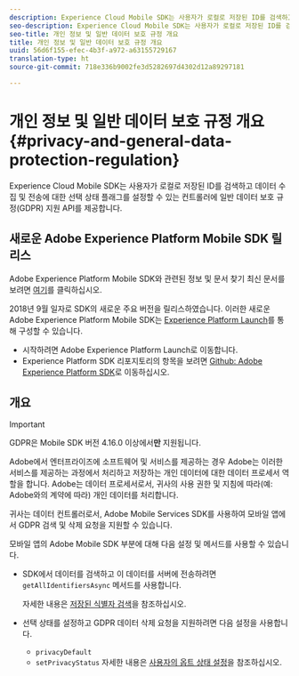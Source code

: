 ```yaml
---
description: Experience Cloud Mobile SDK는 사용자가 로컬로 저장된 ID를 검색하고 데이터 수집 및 전송에 대한 선택 상태 플래그를 설정할 수 있는 컨트롤러에 일반 데이터 보호 규정(GDPR) 지원 API를 제공합니다.
seo-description: Experience Cloud Mobile SDK는 사용자가 로컬로 저장된 ID를 검색하고 데이터 수집 및 전송에 대한 선택 상태 플래그를 설정할 수 있는 컨트롤러에 일반 데이터 보호 규정(GDPR) 지원 API를 제공합니다.
seo-title: 개인 정보 및 일반 데이터 보호 규정 개요
title: 개인 정보 및 일반 데이터 보호 규정 개요
uuid: 56d6f155-efec-4b3f-a972-a63155729167
translation-type: ht
source-git-commit: 718e336b9002fe3d5282697d4302d12a89297181

---
```



# 개인 정보 및 일반 데이터 보호 규정 개요 {#privacy-and-general-data-protection-regulation}

Experience Cloud Mobile SDK는 사용자가 로컬로 저장된 ID를 검색하고 데이터 수집 및 전송에 대한 선택 상태 플래그를 설정할 수 있는 컨트롤러에 일반 데이터 보호 규정(GDPR) 지원 API를 제공합니다.

## 새로운 Adobe Experience Platform Mobile SDK 릴리스

Adobe Experience Platform Mobile SDK와 관련된 정보 및 문서 찾기 최신 문서를 보려면 [여기](https://aep-sdks.gitbook.io/docs/)를 클릭하십시오.

2018년 9월 일자로 SDK의 새로운 주요 버전을 릴리스하였습니다. 이러한 새로운 Adobe Experience Platform Mobile SDK는 [Experience Platform Launch](https://www.adobe.com/kr/experience-platform/launch.html)를 통해 구성할 수 있습니다.

* 시작하려면 Adobe Experience Platform Launch로 이동합니다.
* Experience Platform SDK 리포지토리의 항목을 보려면 [Github: Adobe Experience Platform SDK](https://github.com/Adobe-Marketing-Cloud/acp-sdks)로 이동하십시오.

## 개요

>[!IMPORTANT]
>
>GDPR은 Mobile SDK 버전 4.16.0 이상에서&#x200B;**만** 지원됩니다.

Adobe에서 엔터프라이즈에 소프트웨어 및 서비스를 제공하는 경우 Adobe는 이러한 서비스를 제공하는 과정에서 처리하고 저장하는 개인 데이터에 대한 데이터 프로세서 역할을 합니다. Adobe는 데이터 프로세서로서, 귀사의 사용 권한 및 지침에 따라(예: Adobe와의 계약에 따라) 개인 데이터를 처리합니다.

귀사는 데이터 컨트롤러로서, Adobe Mobile Services SDK를 사용하여 모바일 앱에서 GDPR 검색 및 삭제 요청을 지원할 수 있습니다.

모바일 앱의 Adobe Mobile SDK 부분에 대해 다음 설정 및 메서드를 사용할 수 있습니다.

* SDK에서 데이터를 검색하고 이 데이터를 서버에 전송하려면 `getAllIdentifiersAsync` 메서드를 사용합니다.

   자세한 내용은 [저장된 식별자 검색](/help/android/c-mob-privacy-gdpr-android/c-mob-gdpr-ret-stored-ids-android.md)을 참조하십시오.

* 선택 상태를 설정하고 GDPR 데이터 삭제 요청을 지원하려면 다음 설정을 사용합니다.

   * `privacyDefault`
   * `setPrivacyStatus`
   자세한 내용은 [사용자의 옵트 상태 설정](/help/android/c-mob-privacy-gdpr-android/privacy.md)을 참조하십시오.